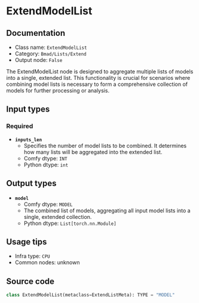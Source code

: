 # ExtendModelList
## Documentation
- Class name: `ExtendModelList`
- Category: `Bmad/Lists/Extend`
- Output node: `False`

The ExtendModelList node is designed to aggregate multiple lists of models into a single, extended list. This functionality is crucial for scenarios where combining model lists is necessary to form a comprehensive collection of models for further processing or analysis.
## Input types
### Required
- **`inputs_len`**
    - Specifies the number of model lists to be combined. It determines how many lists will be aggregated into the extended list.
    - Comfy dtype: `INT`
    - Python dtype: `int`
## Output types
- **`model`**
    - Comfy dtype: `MODEL`
    - The combined list of models, aggregating all input model lists into a single, extended collection.
    - Python dtype: `List[torch.nn.Module]`
## Usage tips
- Infra type: `CPU`
- Common nodes: unknown


## Source code
```python
class ExtendModelList(metaclass=ExtendListMeta): TYPE = "MODEL"

```
